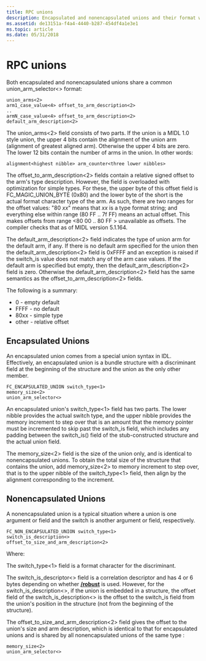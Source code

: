 ```yaml
---
title: RPC unions
description: Encapsulated and nonencapsulated unions and their format with Remote Procedure Call (RPC).
ms.assetid: de13151a-f4a4-4440-b287-454df4a1e3e1
ms.topic: article
ms.date: 05/31/2018
---
```


# RPC unions

Both encapsulated and nonencapsulated unions share a common union\_arm\_selector<> format:

``` syntax
union_arms<2>
arm1_case_value<4> offset_to_arm_description<2>
..
armN_case_value<4> offset_to_arm_description<2>
default_arm_description<2>
```

The union\_arms<2> field consists of two parts. If the union is a MIDL 1.0 style union, the upper 4 bits contain the alignment of the union arm (alignment of greatest aligned arm). Otherwise the upper 4 bits are zero. The lower 12 bits contain the number of arms in the union. In other words:

``` syntax
alignment<highest nibble> arm_counter<three lower nibbles>
```

The offset\_to\_arm\_description<2> fields contain a relative signed offset to the arm's type description. However, the field is overloaded with optimization for simple types. For these, the upper byte of this offset field is FC\_MAGIC\_UNION\_BYTE (0x80) and the lower byte of the short is the actual format character type of the arm. As such, there are two ranges for the offset values: "80 *xx*" means that *xx* is a type format string; and everything else within range (80 FF .. 7f FF) means an actual offset. This makes offsets from range <80 00 .. 80 FF > unavailable as offsets. The compiler checks that as of MIDL version 5.1.164.

The default\_arm\_description<2> field indicates the type of union arm for the default arm, if any. If there is no default arm specified for the union then the default\_arm\_description<2> field is 0xFFFF and an exception is raised if the switch\_is value does not match any of the arm case values. If the default arm is specified but empty, then the default\_arm\_description<2> field is zero. Otherwise the default\_arm\_description<2> field has the same semantics as the offset\_to\_arm\_description<2> fields.

The following is a summary:

-   0 - empty default
-   FFFF - no default
-   80xx - simple type
-   other - relative offset

## Encapsulated Unions

An encapsulated union comes from a special union syntax in IDL. Effectively, an encapsulated union is a bundle structure with a discriminant field at the beginning of the structure and the union as the only other member.

``` syntax
FC_ENCAPSULATED_UNION switch_type<1> 
memory_size<2>
union_arm_selector<>
```

An encapsulated union's switch\_type<1> field has two parts. The lower nibble provides the actual switch type, and the upper nibble provides the memory increment to step over that is an amount that the memory pointer must be incremented to skip past the switch\_is field, which includes any padding between the switch\_is() field of the stub-constructed structure and the actual union field.

The memory\_size<2> field is the size of the union only, and is identical to nonencapsulated unions. To obtain the total size of the structure that contains the union, add memory\_size<2> to memory increment to step over, that is to the upper nibble of the switch\_type<1> field, then align by the alignment corresponding to the increment.

## Nonencapsulated Unions

A nonencapsulated union is a typical situation where a union is one argument or field and the switch is another argument or field, respectively.

``` syntax
FC_NON_ENCAPSULATED_UNION switch_type<1> 
switch_is_description<>
offset_to_size_and_arm_description<2>
```

Where:

The switch\_type<1> field is a format character for the discriminant.

The switch\_is\_descriptor<> field is a correlation descriptor and has 4 or 6 bytes depending on whether [**/robust**](https://docs.microsoft.com/windows/desktop/Midl/-robust) is used. However, for the switch\_is\_description<>, if the union is embedded in a structure, the offset field of the switch\_is\_description<> is the offset to the switch\_is field from the union's position in the structure (not from the beginning of the structure).

The offset\_to\_size\_and\_arm\_description<2> field gives the offset to the union's size and arm description, which is identical to that for encapsulated unions and is shared by all nonencapsulated unions of the same type :

``` syntax
memory_size<2> 
union_arm_selector<>
```

 

 




